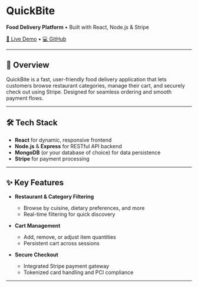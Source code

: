 # QuickBite

**Food Delivery Platform** • Built with React, Node.js & Stripe

[🔗 Live Demo](https://quick-bite-frontend-m5gq.onrender.com/) • [💻 GitHub](https://github.com/yourusername/QuickBite)

---

## 🚀 Overview

QuickBite is a fast, user-friendly food delivery application that lets customers browse restaurant categories, manage their cart, and securely check out using Stripe. Designed for seamless ordering and smooth payment flows.

---

## 🛠️ Tech Stack

- **React** for dynamic, responsive frontend  
- **Node.js** & **Express** for RESTful API backend  
- **MongoDB** (or your database of choice) for data persistence  
- **Stripe** for payment processing  

---

## ✨ Key Features

- **Restaurant & Category Filtering**  
  - Browse by cuisine, dietary preferences, and more  
  - Real-time filtering for quick discovery  

- **Cart Management**  
  - Add, remove, or adjust item quantities  
  - Persistent cart across sessions  

- **Secure Checkout**  
  - Integrated Stripe payment gateway  
  - Tokenized card handling and PCI compliance  

---

